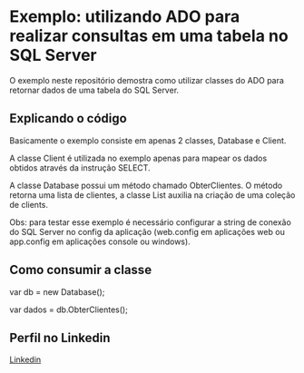 # Exemplo: utilizando ADO para realizar consultas em uma tabela no SQL Server

O exemplo neste repositório demostra como utilizar classes do ADO para retornar dados de uma tabela do SQL Server.

## Explicando o código

Basicamente o exemplo consiste em apenas 2 classes, Database e Client.

A classe Client é utilizada no exemplo apenas para mapear os dados obtidos através da instrução SELECT.

A classe Database possui um método chamado ObterClientes. O método retorna uma lista de clientes, a classe List auxilia na criação de uma coleção de clients.

Obs: para testar esse exemplo é necessário configurar a string de conexão do SQL Server no config da aplicação (web.config em aplicações web ou app.config em aplicações console ou windows).

## Como consumir a classe

var db = new Database();

var dados = db.ObterClientes();

## Perfil no Linkedin

[Linkedin](https://www.linkedin.com/in/lucas-batista-8395a7186/)
